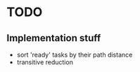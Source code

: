 # TODO

## Implementation stuff

 * sort 'ready' tasks by their path distance
 * transitive reduction

